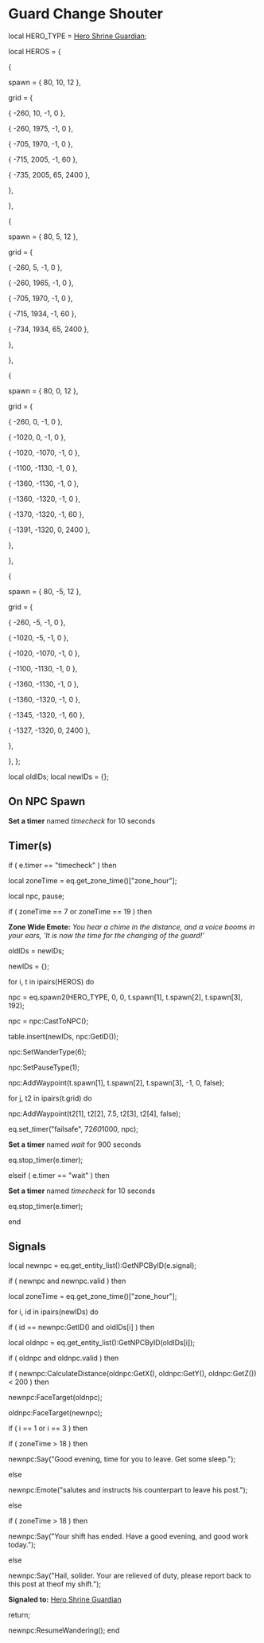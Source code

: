 # Guard Change Shouter





local HERO_TYPE =  [Hero Shrine Guardian](/npc/211002); 

local HEROS = {

{


spawn = { 80, 10, 12 },


grid = {



{ -260, 10, -1, 0 },



{ -260, 1975, -1, 0 },



{ -705, 1970, -1, 0 },



{ -715, 2005, -1, 60 },



{ -735, 2005, 65, 2400 },


},

},

{


spawn = { 80, 5, 12 },


grid = {



{ -260, 5, -1, 0 },



{ -260, 1965, -1, 0 },



{ -705, 1970, -1, 0 },



{ -715, 1934, -1, 60 },



{ -734, 1934, 65, 2400 },


},

},

{


spawn = { 80, 0, 12 },


grid = {



{ -260, 0, -1, 0 },



{ -1020, 0, -1, 0 },



{ -1020, -1070, -1, 0 },



{ -1100, -1130, -1, 0 },



{ -1360, -1130, -1, 0 },



{ -1360, -1320, -1, 0 },



{ -1370, -1320, -1, 60 },



{ -1391, -1320, 0, 2400 },


},

},

{


spawn = { 80, -5, 12 },


grid = {



{ -260, -5, -1, 0 },



{ -1020, -5, -1, 0 },



{ -1020, -1070, -1, 0 },



{ -1100, -1130, -1, 0 },



{ -1360, -1130, -1, 0 },



{ -1360, -1320, -1, 0 },



{ -1345, -1320, -1, 60 },



{ -1327, -1320, 0, 2400 },


},



},
};

local oldIDs;
local newIDs = {};



## On NPC Spawn

**Set a timer** named *timecheck* for 10 seconds


## Timer(s)


if ( e.timer == "timecheck" ) then




local zoneTime = eq.get_zone_time()["zone_hour"];


local npc, pause;





if ( zoneTime == 7 or zoneTime == 19 ) then








**Zone Wide Emote:** <span class="text-warning">*You hear a chime in the distance, and a voice booms in your ears, 'It is now the time for the changing of the guard!'*</span>







oldIDs = newIDs;



newIDs = {};







for i, t in ipairs(HEROS) do








npc = eq.spawn2(HERO_TYPE, 0, 0, t.spawn[1], t.spawn[2], t.spawn[3], 192);




npc = npc:CastToNPC();




table.insert(newIDs, npc:GetID());









npc:SetWanderType(6);




npc:SetPauseType(1);









npc:AddWaypoint(t.spawn[1], t.spawn[2], t.spawn[3], -1, 0, false);




for j, t2 in ipairs(t.grid) do





npc:AddWaypoint(t2[1], t2[2], 7.5, t2[3], t2[4], false);







eq.set_timer("failsafe", 72*60*1000, npc);









**Set a timer** named *wait* for 900 seconds



eq.stop_timer(e.timer);




elseif ( e.timer == "wait" ) then


**Set a timer** named *timecheck* for 10 seconds


eq.stop_timer(e.timer);

end



## Signals

local newnpc = eq.get_entity_list():GetNPCByID(e.signal);


if ( newnpc and newnpc.valid ) then



local zoneTime = eq.get_zone_time()["zone_hour"];





for i, id in ipairs(newIDs) do



if ( id == newnpc:GetID() and oldIDs[i] ) then




local oldnpc = eq.get_entity_list():GetNPCByID(oldIDs[i]);









if ( oldnpc and oldnpc.valid ) then





if ( newnpc:CalculateDistance(oldnpc:GetX(), oldnpc:GetY(), oldnpc:GetZ()) < 200 ) then






newnpc:FaceTarget(oldnpc);






oldnpc:FaceTarget(newnpc);






if ( i == 1 or i == 3 ) then







if ( zoneTime > 18 ) then








newnpc:Say("Good evening, time for you to leave.  Get some sleep.");







else








newnpc:Emote("salutes and instructs his counterpart to leave his post.");












else







if ( zoneTime > 18 ) then








newnpc:Say("Your shift has ended.  Have a good evening, and good work today.");







else








newnpc:Say("Hail, solider.  Your are relieved of duty, please report back to this post at theof my shift.");




















**Signaled to:**  [Hero Shrine Guardian](/npc/211002)





return;











newnpc:ResumeWandering();
end
